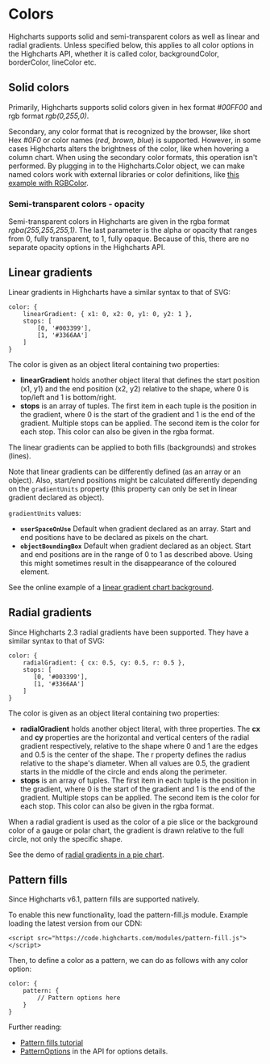 Colors
======

Highcharts supports solid and semi-transparent colors as well as linear and radial gradients. Unless specified below, this applies to all color options in the Highcharts API, whether it is called color, backgroundColor, borderColor, lineColor etc.

Solid colors
------------

Primarily, Highcharts supports solid colors given in hex format _#00FF00_ and rgb format _rgb(0,255,0)_.

Secondary, any color format that is recognized by the browser, like short Hex _#0F0_ or color names (_red, brown, blue_) is supported. However, in some cases Highcharts alters the brightness of the color, like when hovering a column chart. When using the secondary color formats, this operation isn't performed. By plugging in to the Highcharts.Color object, we can make named colors work with external libraries or color definitions, like [this example with RGBColor](https://jsfiddle.net/gh/get/library/pure/highcharts/highcharts/tree/master/samples/highcharts/chart/colors-parsers/).

### Semi-transparent colors - opacity

Semi-transparent colors in Highcharts are given in the rgba format _rgba(255,255,255,1)_. The last parameter is the alpha or opacity that ranges from 0, fully transparent, to 1, fully opaque. Because of this, there are no separate opacity options in the Highcharts API.

Linear gradients
----------------

Linear gradients in Highcharts have a similar syntax to that of SVG:


    color: {
        linearGradient: { x1: 0, x2: 0, y1: 0, y2: 1 },
        stops: [
            [0, '#003399'],
            [1, '#3366AA']
        ]
    }

The color is given as an object literal containing two properties:

*   **linearGradient** holds another object literal that defines the start position (x1, y1) and the end position (x2, y2) relative to the shape, where 0 is top/left and 1 is bottom/right.
*   **stops** is an array of tuples. The first item in each tuple is the position in the gradient, where 0 is the start of the gradient and 1 is the end of the gradient. Multiple stops can be applied. The second item is the color for each stop. This color can also be given in the rgba format.

The linear gradients can be applied to both fills (backgrounds) and strokes (lines).

Note that linear gradients can be differently defined (as an array or an object). Also, start/end positions might be calculated differently depending on the `gradientUnits` property (this property can only be set in linear gradient declared as object).

`gradientUnits` values:
*   **`userSpaceOnUse`** Default when gradient declared as an array. Start and end positions have to be declared as pixels on the chart.
*   **`objectBoundingBox`** Default when gradient declared as an object. Start and end positions are in the range of 0 to 1 as described above. Using this might sometimes result in the disappearance of the coloured element.

See the online example of a [linear gradient chart background](https://jsfiddle.net/gh/get/library/pure/highcharts/highcharts/tree/master/samples/highcharts/chart/backgroundcolor-gradient).

Radial gradients
----------------

Since Highcharts 2.3 radial gradients have been supported. They have a similar syntax to that of SVG:


    color: {
        radialGradient: { cx: 0.5, cy: 0.5, r: 0.5 },
        stops: [
           [0, '#003399'],
           [1, '#3366AA']
        ]
    }

The color is given as an object literal containing two properties:

*   **radialGradient** holds another object literal, with three properties. The **cx** and **cy** properties are the horizontal and vertical centers of the radial gradient respectively, relative to the shape where 0 and 1 are the edges and 0.5 is the center of the shape. The r property defines the radius relative to the shape's diameter. When all values are 0.5, the gradient starts in the middle of the circle and ends along the perimeter.
*   **stops** is an array of tuples. The first item in each tuple is the position in the gradient, where 0 is the start of the gradient and 1 is the end of the gradient. Multiple stops can be applied. The second item is the color for each stop. This color can also be given in the rgba format.

When a radial gradient is used as the color of a pie slice or the background color of a gauge or polar chart, the gradient is drawn relative to the full circle, not only the specific shape.

See the demo of [radial gradients in a pie chart](https://highcharts.com/demo/pie-gradient).

Pattern fills
-------------

Since Highcharts v6.1, pattern fills are supported natively.

To enable this new functionality, load the pattern-fill.js module. Example loading the latest version from our CDN:

    <script src="https://code.highcharts.com/modules/pattern-fill.js"></script>

Then, to define a color as a pattern, we can do as follows with any color option:

    color: {
        pattern: {
            // Pattern options here
        }
    }

Further reading:

*   [Pattern fills tutorial](https://www.highcharts.com/docs/chart-design-and-style/pattern-fills)
*   [PatternOptions](https://api.highcharts.com/class-reference/Highcharts.PatternOptionsObject) in the API for options details.
